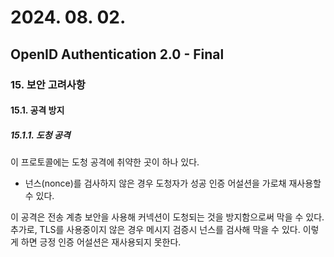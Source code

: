 # 2024. 08. 02.

## OpenID Authentication 2.0 - Final

### 15. 보안 고려사항

#### 15.1. 공격 방지

##### 15.1.1. 도청 공격

이 프로토콜에는 도청 공격에 취약한 곳이 하나 있다.

* 넌스(nonce)를 검사하지 않은 경우 도청자가 성공 인증 어설션을 가로채 재사용할 수 있다.



이 공격은 전송 계층 보안을 사용해 커넥션이 도청되는 것을 방지함으로써 막을 수 있다. 추가로, TLS를 사용중이지 않은 경우 메시지 검증시 넌스를 검사해 막을 수 있다. 이렇게 하면 긍정 인증 어설션은 재사용되지 못한다.

